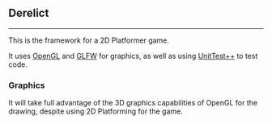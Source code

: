 ## Derelict ##
---------------

This is the framework for a 2D Platformer game.

It uses <a href="http://www.opengl.org">OpenGL</a> and
<a href="http://www.glfw.org">GLFW</a> for graphics, as
well as using <a href="http://unittest-cpp.sourceforge.net">UnitTest++</a>
to test code.

### Graphics ###

It will take full advantage of the 3D graphics capabilities
of OpenGL for the drawing, despite using 2D Platforming
for the game.

